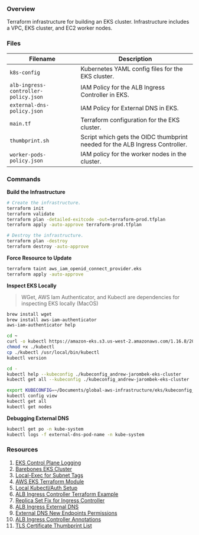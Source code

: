 ### Overview

Terraform infrastructure for building an EKS cluster.  Infrastructure includes a VPC, EKS cluster, and EC2 worker nodes.

### Files

| Filename                              | Description                                                                  |
|---------------------------------------|------------------------------------------------------------------------------|
| `k8s-config`                          | Kubernetes YAML config files for the EKS cluster.                            |
| `alb-ingress-controller-policy.json`  | IAM Policy for the ALB Ingress Controller in EKS.                            |
| `external-dns-policy.json`            | IAM Policy for External DNS in EKS.                                          |
| `main.tf`                             | Terraform configuration for the EKS cluster.                                 |
| `thumbprint.sh`                       | Script which gets the OIDC thumbprint needed for the ALB Ingress Controller. |
| `worker-pods-policy.json`             | IAM policy for the worker nodes in the cluster.                              |

### Commands

**Build the Infrastructure**

```bash
# Create the infrastructure.
terraform init
terraform validate
terraform plan -detailed-exitcode -out=terraform-prod.tfplan
terraform apply -auto-approve terraform-prod.tfplan

# Destroy the infrastructure.
terraform plan -destroy
terraform destroy -auto-approve
```

**Force Resource to Update**

```bash
terraform taint aws_iam_openid_connect_provider.eks
terraform apply -auto-approve 
```

**Inspect EKS Locally**

> WGet, AWS Iam Authenticator, and Kubectl are dependencies for inspecting EKS locally (MacOS)

```bash
brew install wget
brew install aws-iam-authenticator
aws-iam-authenticator help

cd ~
curl -o kubectl https://amazon-eks.s3.us-west-2.amazonaws.com/1.16.8/2020-04-16/bin/darwin/amd64/kubectl
chmod +x ./kubectl
cp ./kubectl /usr/local/bin/kubectl
kubectl version

cd -
kubectl help --kubeconfig ./kubeconfig_andrew-jarombek-eks-cluster
kubectl get all --kubeconfig ./kubeconfig_andrew-jarombek-eks-cluster

export KUBECONFIG=~/Documents/global-aws-infrastructure/eks/kubeconfig_andrew-jarombek-eks-cluster
kubectl config view
kubectl get all
kubectl get nodes
```

**Debugging External DNS**

```bash
kubectl get po -n kube-system
kubectl logs -f external-dns-pod-name -n kube-system
```

### Resources

1) [EKS Control Plane Logging](https://docs.aws.amazon.com/eks/latest/userguide/control-plane-logs.html)
2) [Barebones EKS Cluster](https://www.padok.fr/en/blog/aws-eks-cluster-terraform)
3) [Local-Exec for Subnet Tags](https://github.com/hashicorp/terraform/issues/17352)
4) [AWS EKS Terraform Module](https://registry.terraform.io/modules/terraform-aws-modules/eks/aws/12.1.0)
5) [Local Kubectl/Auth Setup](https://docs.aws.amazon.com/eks/latest/userguide/install-kubectl.html)
6) [ALB Ingress Controller Terraform Example](https://github.com/iplabs/terraform-kubernetes-alb-ingress-controller/blob/master/main.tf)
7) [Replica Set Fix for Ingress Controller](https://github.com/hashicorp/terraform-provider-kubernetes/issues/678)
8) [ALB Ingress External DNS](https://kubernetes-sigs.github.io/aws-alb-ingress-controller/guide/external-dns/setup/)
9) [External DNS New Endpoints Permissions](https://github.com/kubernetes-sigs/external-dns/issues/961#issuecomment-664849509)
10) [ALB Ingress Controller Annotations](https://kubernetes-sigs.github.io/aws-alb-ingress-controller/guide/ingress/annotation/#annotations)
11) [TLS Certificate Thumbprint List](https://marcincuber.medium.com/amazon-eks-with-oidc-provider-iam-roles-for-kubernetes-services-accounts-59015d15cb0c)